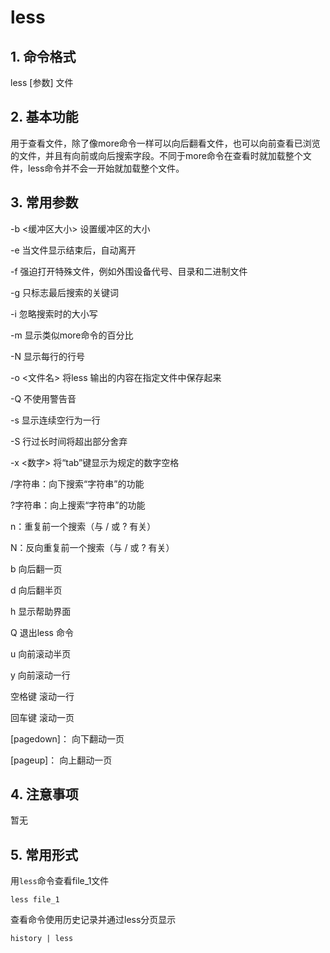 # less

## 1. 命令格式

less [参数] 文件

## 2. 基本功能

用于查看文件，除了像more命令一样可以向后翻看文件，也可以向前查看已浏览的文件，并且有向前或向后搜索字段。不同于more命令在查看时就加载整个文件，less命令并不会一开始就加载整个文件。

## 3. 常用参数

-b <缓冲区大小> 设置缓冲区的大小

-e  当文件显示结束后，自动离开

-f  强迫打开特殊文件，例如外围设备代号、目录和二进制文件

-g  只标志最后搜索的关键词

-i  忽略搜索时的大小写

-m  显示类似more命令的百分比

-N  显示每行的行号

-o <文件名> 将less 输出的内容在指定文件中保存起来

-Q  不使用警告音

-s  显示连续空行为一行

-S  行过长时间将超出部分舍弃

-x <数字> 将“tab”键显示为规定的数字空格

/字符串：向下搜索“字符串”的功能

?字符串：向上搜索“字符串”的功能

n：重复前一个搜索（与 / 或 ? 有关）

N：反向重复前一个搜索（与 / 或 ? 有关）

b  向后翻一页

d  向后翻半页

h  显示帮助界面

Q  退出less 命令

u  向前滚动半页

y  向前滚动一行

空格键 滚动一行

回车键 滚动一页

[pagedown]： 向下翻动一页

[pageup]：   向上翻动一页

## 4. 注意事项

暂无

## 5. 常用形式

用`less`命令查看file_1文件

```console
less file_1
```

查看命令使用历史记录并通过less分页显示

```console
history | less
```



